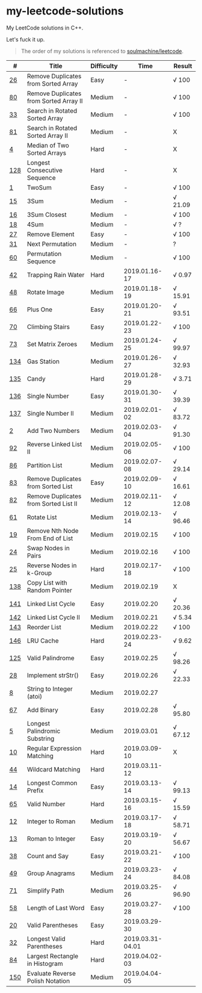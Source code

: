 # my-leetcode-solutions

My LeetCode solutions in C++.

Let's fuck it up.

> The order of my solutions is referenced to [soulmachine/leetcode](https://github.com/soulmachine/leetcode).

| # | Title | Difficulty | Time | Result |
| --- | --- | --- | --- | --- |
| [26](https://leetcode.com/problems/remove-duplicates-from-sorted-array/) | Remove Duplicates from Sorted Array | Easy | - | √ 100 |
| [80](https://leetcode.com/problems/remove-duplicates-from-sorted-array-ii/) | Remove Duplicates from Sorted Array II | Medium | - | √ 100 |
| [33](https://leetcode.com/problems/search-in-rotated-sorted-array/) | Search in Rotated Sorted Array | Medium | - | √ 100 |
| [81](https://leetcode.com/problems/search-in-rotated-sorted-array-ii/) | Search in Rotated Sorted Array II | Medium | - | X |
| [4](https://leetcode.com/problems/median-of-two-sorted-arrays/) | Median of Two Sorted Arrays | Hard | - | X |
| [128](https://leetcode.com/problems/longest-consecutive-sequence/) | Longest Consecutive Sequence   | Hard | - | X |
| [1](https://leetcode.com/problems/two-sum/) | TwoSum | Easy | - | √ 100 |
| [15](https://leetcode.com/problems/3sum/) | 3Sum | Medium | - | √ 21.09 |
| [16](https://leetcode.com/problems/3sum-closest/) | 3Sum Closest | Medium | - | √ 100 |
| [18](https://leetcode.com/problems/4sum/) | 4Sum | Medium | - | √ ? |
| [27](https://leetcode.com/problems/remove-element/) | Remove Element | Easy | - | √ 100 |
| [31](https://leetcode.com/problems/next-permutation/) | Next Permutation | Medium | - | ? |
| [60](https://leetcode.com/problems/permutation-sequence/) | Permutation Sequence | Medium | - | √ 100 |
| [42](https://leetcode.com/problems/trapping-rain-water/)     | Trapping Rain Water                   | Hard       | 2019.01.16-17 | √ 0.97 |
| [48](https://leetcode.com/problems/rotate-image/)            | Rotate Image                          | Medium     | 2019.01.18-19 | √ 15.91 |
| [66](https://leetcode.com/problems/plus-one/)                | Plus One                              | Easy       | 2019.01.20-21 | √ 93.51 |
| [70](https://leetcode.com/problems/climbing-stairs/)         | Climbing Stairs                       | Easy       | 2019.01.22-23 | √ 100 |
| [73](https://leetcode.com/problems/set-matrix-zeroes/)       | Set Matrix Zeroes                     | Medium     | 2019.01.24-25 | √ 99.97 |
| [134](https://leetcode.com/problems/gas-station/)            | Gas Station                           | Medium     | 2019.01.26-27 | √ 32.93 |
| [135](https://leetcode.com/problems/candy/)                  | Candy                                 | Hard       | 2019.01.28-29 | √ 3.71 |
| [136](https://leetcode.com/problems/single-number/)          | Single Number                         | Easy       | 2019.01.30-31 | √ 39.39 |
| [137](https://leetcode.com/problems/single-number-ii/)       | Single Number II                      | Medium     | 2019.02.01-02 | √ 83.72 |
| [2](https://leetcode.com/problems/add-two-numbers/)          | Add Two Numbers                       | Medium     | 2019.02.03-04 | √ 91.30 |
| [92](https://leetcode.com/problems/reverse-linked-list-ii/)  | Reverse Linked List II                | Medium     | 2019.02.05-06 | √ 100 |
| [86](https://leetcode.com/problems/partition-list/)          | Partition List                        | Medium     | 2019.02.07-08 | √ 29.14 |
| [83](https://leetcode.com/problems/remove-duplicates-from-sorted-list/) | Remove Duplicates from Sorted List    | Easy       | 2019.02.09-10 | √ 16.61 |
| [82](https://leetcode.com/problems/remove-duplicates-from-sorted-list-ii/) | Remove Duplicates from Sorted List II | Medium     | 2019.02.11-12 | √ 12.08 |
| [61](https://leetcode.com/problems/rotate-list/)             | Rotate List                           | Medium     | 2019.02.13-14 | √ 96.46 |
| [19](https://leetcode.com/problems/remove-nth-node-from-end-of-list/) | Remove Nth Node From End of List      | Medium     | 2019.02.15 | √ 100 |
| [24](https://leetcode.com/problems/swap-nodes-in-pairs/)     | Swap Nodes in Pairs                   | Medium     | 2019.02.16    | √ 100 |
| [25](https://leetcode.com/problems/reverse-nodes-in-k-group/) | Reverse Nodes in k-Group              | Hard       | 2019.02.17-18 | √ 100 |
| [138](https://leetcode.com/problems/copy-list-with-random-pointer/) | Copy List with Random Pointer | Medium | 2019.02.19 | X |
| [141](https://leetcode.com/problems/linked-list-cycle/) | Linked List Cycle | Easy | 2019.02.20 | √ 20.36 |
| [142](https://leetcode.com/problems/linked-list-cycle-ii/) | Linked List Cycle II | Medium | 2019.02.21 | √ 5.34 |
| [143](https://leetcode.com/problems/reorder-list/) | Reorder List | Medium | 2019.02.22 | √ 100 |
| [146](https://leetcode.com/problems/lru-cache/) | LRU Cache | Hard | 2019.02.23-24 | √ 9.62 |
| [125](https://leetcode.com/problems/valid-palindrome/) | Valid Palindrome | Easy | 2019.02.25 | √ 98.26 |
| [28](https://leetcode.com/problems/implement-strstr/) | Implement strStr() | Easy | 2019.02.26 | √ 22.33 |
| [8](https://leetcode.com/problems/string-to-integer-atoi/) | String to Integer (atoi) | Medium | 2019.02.27 | |
| [67](https://leetcode.com/problems/add-binary/) | Add Binary | Easy | 2019.02.28 | √ 95.80 |
| [5](https://leetcode.com/problems/longest-palindromic-substring/) | Longest Palindromic Substring | Medium | 2019.03.01 | √ 67.12 |
| [10](https://leetcode.com/problems/regular-expression-matching/) | Regular Expression Matching | Hard | 2019.03.09-10 | X |
| [44](https://leetcode.com/problems/wildcard-matching/) | Wildcard Matching | Hard | 2019.03.11-12 |  |
| [14](https://leetcode.com/problems/longest-common-prefix/) | Longest Common Prefix | Easy | 2019.03.13-14 | √ 99.13 |
| [65](https://leetcode.com/problems/valid-number/) | Valid Number | Hard | 2019.03.15-16 | √ 15.59 |
| [12](https://leetcode.com/problems/integer-to-roman/) | Integer to Roman | Medium | 2019.03.17-18 | √ 58.71 |
| [13](https://leetcode.com/problems/roman-to-integer/) | Roman to Integer | Easy | 2019.03.19-20 | √ 56.67 |
| [38](https://leetcode.com/problems/count-and-say/) | Count and Say | Easy | 2019.03.21-22 | √ 100 |
| [49](https://leetcode.com/problems/group-anagrams/) | Group Anagrams | Medium | 2019.03.23-24 | √ 84.08 |
| [71](https://leetcode.com/problems/simplify-path/) | Simplify Path | Medium | 2019.03.25-26 | √ 96.90 |
| [58](https://leetcode.com/problems/length-of-last-word/) | Length of Last Word | Easy | 2019.03.27-28 | √ 100 |
| [20](https://leetcode.com/problems/valid-parentheses/) | Valid Parentheses | Easy | 2019.03.29-30 |  |
| [32](https://leetcode.com/problems/longest-valid-parentheses/) | Longest Valid Parentheses | Hard | 2019.03.31-04.01 |  |
| [84](https://leetcode.com/problems/largest-rectangle-in-histogram/) | Largest Rectangle in Histogram | Hard | 2019.04.02-03 |  |
| [150](https://leetcode.com/problems/evaluate-reverse-polish-notation/) | Evaluate Reverse Polish Notation | Medium | 2019.04.04-05 |  |
